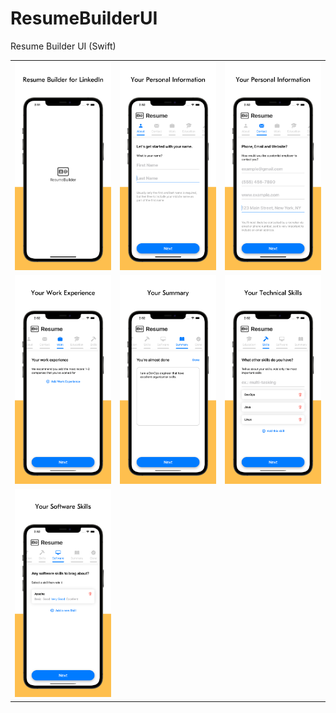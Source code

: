 # ResumeBuilderUI
Resume Builder UI (Swift)

<table>
    <tr>
        <td><img src="Screenshots/screenshot_1.png"></td>
        <td><img src="Screenshots/screenshot_2.png"></td>
        <td><img src="Screenshots/screenshot_3.png"></td>
    </tr>
    <tr>
        <td><img src="Screenshots/screenshot_4.png"></td>
        <td><img src="Screenshots/screenshot_5.png"></td>
        <td><img src="Screenshots/screenshot_6.png"></td>
    </tr>
    <tr>
        <td><img src="Screenshots/screenshot_7.png"></td>
    </tr>
</table>
